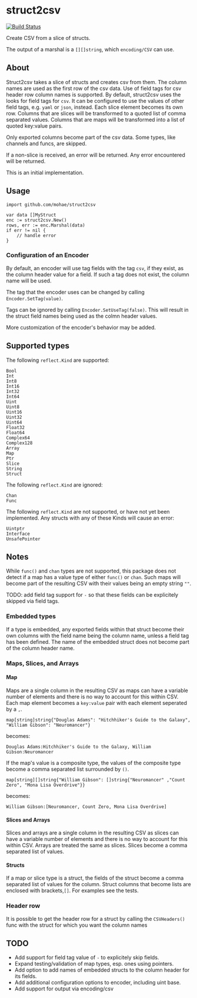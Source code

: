# struct2csv
[![Build Status](https://travis-ci.org/mohae/struct2csv.png)](https://travis-ci.org/mohae/struct2csv)

Create CSV from a slice of structs.

The output of a marshal is a `[][]string`, which `encoding/CSV` can use.

## About
Struct2csv takes a slice of structs and creates csv from them.  The column names are used as the first row of the csv data.  Use of field tags for csv header row column names is supported.  By default, struct2csv uses the looks for field tags for `csv`.  It can be configured to use the values of other field tags, e.g. `yaml` or `json`, instead.  Each slice element becomes its own row.  Columns that are slices will be transformed to a quoted list of comma separated values.  Columns that are maps will be transformed into a list of quoted key:value pairs.

Only exported columns become part of the csv data.  Some types, like channels and funcs, are skipped.

If a non-slice is received, an error will be returned.  Any error encountered will be returned.

This is an initial implementation.

## Usage

    import github.com/mohae/struct2csv

    var data []MyStruct
    enc := struct2csv.New()
    rows, err := enc.Marshal(data)
    if err != nil {
        // handle error
    }

### Configuration of an Encoder
By default, an encoder will use tag fields with the tag `csv`, if they exist, as the column header value for a field. If such a tag does not exist, the column name will be used.

The tag that the encoder uses can be changed by calling `Encoder.SetTag(value)`.

Tags can be ignored by calling `Encoder.SetUseTag(false)`.  This will result in the struct field names being used as the colmn header values.

More customization of the encoder's behavior may be added.

## Supported types
The following `reflect.Kind` are supported:  
```
Bool
Int
Int8
Int16
Int32
Int64
Uint
Uint8
Uint16
Uint32
Uint64
Float32
Float64
Complex64
Complex128
Array
Map
Ptr
Slice
String
Struct
```

The following `reflect.Kind` are ignored:
```
Chan
Func
```

The following `reflect.Kind` are not supported, or have not yet been implemented.  Any structs with any of these Kinds will cause an error:
```
Uintptr
Interface
UnsafePointer
```

## Notes
While `func()` and `chan` types are not supported, this package does not detect if a map has a value type of either `func()` or `chan`.  Such maps will become part of the resulting CSV with their values being an empty string `""`.

TODO: add field tag support for `-` so that these fields can be explicitely skipped via field tags.

### Embedded types
If a type is embedded, any exported fields within that struct become their own columns with the field name being the column name, unless a field tag has been defined.  The name of the embedded struct does not become part of the column header name.

### Maps, Slices, and Arrays
#### Map
Maps are a single column in the resulting CSV as maps can have a variable number of elements and there is no way to account for this within CSV.  Each map element becomes a `key:value` pair with each element seperated by a `,`.  

    map[string]string{"Douglas Adams": "Hitchhiker's Guide to the Galaxy", "William Gibson": "Neuromancer"}

becomes:

    Douglas Adams:Hitchhiker's Guide to the Galaxy, William Gibson:Neuromancer

If the map's value is a composite type, the values of the composite type become a comma separated list surrounded by `()`.

    map[string][]string{"William Gibson": []string{"Neuromancer" ,"Count Zero", "Mona Lisa Overdrive"}}

becomes:

    William Gibson:[Neuromancer, Count Zero, Mona Lisa Overdrive]

#### Slices and Arrays
Slices and arrays are a single column in the resulting CSV as slices can have a variable number of elements and there is no way to account for this within CSV.  Arrays are treated the same as slices.  Slices become a comma separated list of values.

#### Structs
If a map or slice type is a struct, the fields of the struct become a comma separated list of values for the column. Struct columns that become lists are enclosed with brackets,`[]`.  For examples see the tests.

### Header row
It is possible to get the header row for a struct by calling the `CSVHeaders()` func with the struct for which you want the column names

## TODO

* Add support for field tag value of `-` to explicitely skip fields.
* Expand testing/validation of map types, esp. ones using pointers.
* Add option to add names of embedded structs to the column header for its fields.
* Add additional configuration options to encoder, including uint base.
* Add support for output via encoding/csv
